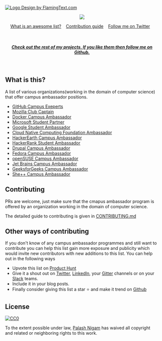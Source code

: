<a target="_top" href="http://www.flamingtext.com/" ><img src="https://raw.githubusercontent.com/palash25/awesome-campus-ambassadors/master/assets/logo.png" border="0" alt="Logo Design by FlamingText.com" title="Logo Design by FlamingText.com"></a>

<p align="center">
<img src="https://awesome.re/badge.svg">
</p>

<p align="center">
	<a href="https://github.com/sindresorhus/awesome/blob/master/awesome.md">What is an awesome list?</a>&nbsp;&nbsp;&nbsp;
	<a href="CONTRIBUTING.md">Contribution guide</a>&nbsp;&nbsp;&nbsp;
	<a href="https://twitter.com/palash2504">Follow me on Twitter</a>&nbsp;&nbsp;&nbsp;
</p>

<br>

<h5 align="center"><a href="https://github.com/palash25">Check out the rest of my projects. If you like them then follow me on Github.</a></h5>
<br>

## What is this?
A list of various organizations(working in the domain of computer science) that offer campus ambassador positions.

- [GitHub Campus Exeperts](https://education.github.com/experts)
- [Mozilla Club Captain](https://mozilla.teachable.com/p/mozilla-club-training)
- [Docker Campus Ambassador](https://blog.docker.com/2017/05/announcing-docker-student-developer-kit-campus-ambassador-program/)
- [Microsoft Student Partner](https://msdn.microsoft.com/en-us/microsoftstudentpartners.aspx)
- [Google Student Ambassador](https://sites.google.com/site/gstudentclubbzu/about-us/gsa-program)
- [Cloud Native Computing Foundation Ambassador](https://www.cncf.io/people/ambassadors/)
- [HackerEarth Campus Ambassador](https://www.hackerearth.com/university/)
- [HackerRank Student Ambassador](https://www.hackerrank.com/campus-ambassador-program)
- [Drupal Campus Ambassador](http://www.drupalcap.org/)
- [Fedora Campus Ambassador](https://fedoraproject.org/wiki/Campus_Ambassadors)
- [openSUSE Campus Ambassador](https://en.opensuse.org/openSUSE:Campus_Ambassador)
- [Jet Brains Campus Ambassador](https://www.jetbrains.com/education/programs/)
- [GeeksforGeeks Campus Ambassador](https://www.geeksforgeeks.org/campus-ambassador-program-by-geeksforgeeks/)
- [She++ Campus Ambassador](http://www.sheplusplus.com/ambassadors/)

## Contributing
PRs are welcome, just make sure that the cmapus ambassador program is offered by an organization working in the domain of computer science.

The detailed guide to contributing is given in [CONTRIBUTING.md](https://github.com/palash25/awesome-campus-ambassadors/blob/master/CONTRIBUTING.md)

## Other ways of contributing
If you don't know of any campus ambassador programmes and still want to contribute you can help this list gain more exposure and publicity which would invite new contributors with new additions to this list. You can help out in the following ways
- Upvote this list on [Product Hunt]()
- Give it a shout out on [Twitter](https://twitter.com/), [LinkedIn](https://www.linkedin.com/), your [Gitter](https://gitter.im/) channels or on your [Slack](https://slack.com/) teams.
- Include it in your blog posts.
- Finally consider giving this list a star :star: and make it trend on [Github](https://github.com/explore?trending=repositories#trending)

## License

[![CC0](http://mirrors.creativecommons.org/presskit/buttons/88x31/svg/cc-zero.svg)](https://creativecommons.org/publicdomain/zero/1.0/)

To the extent possible under law, [Palash Nigam](https://github.com/palash25) has waived all copyright and related or neighboring rights to this work.
